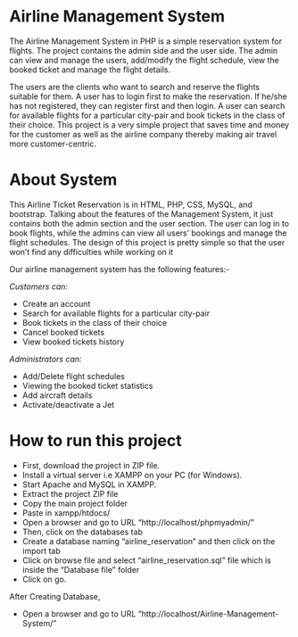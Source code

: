 # Airline Management System

The Airline Management System in PHP is a simple reservation system for flights. The project contains the admin side and the user side. The admin can view and manage the users, add/modify the flight schedule, view the booked ticket and manage the flight details.

The users are the clients who want to search and reserve the flights suitable for them. A user has to login first to make the reservation. If he/she has not registered, they can register first and then login. A user can search for available flights for a particular city-pair and book tickets in the class of their choice. This project is a very simple project that saves time and money for the customer as well as the airline company thereby making air travel more customer-centric.

# About System

This Airline Ticket Reservation is in HTML, PHP, CSS, MySQL, and bootstrap. Talking about the features of the Management System, it just contains both the admin section and the user section. The user can log in to book flights, while the admins can view all users’ bookings and manage the flight schedules. The design of this project is pretty simple so that the user won’t find any difficulties while working on it

Our airline management system has the following features:- 

*Customers can:*
* Create an account
* Search for available flights for a particular city-pair
* Book tickets in the class of their choice
* Cancel booked tickets
* View booked tickets history 

*Administrators can:*
* Add/Delete flight schedules
* Viewing the booked ticket statistics
* Add aircraft details
* Activate/deactivate a Jet

# How to run this project

* First, download the project in ZIP file.
* Install a virtual server i.e XAMPP on your PC (for Windows).
* Start Apache and MySQL in XAMPP.
* Extract the project ZIP file
* Copy the main project folder
* Paste in xampp/htdocs/
* Open a browser and go to URL “http://localhost/phpmyadmin/”
* Then, click on the databases tab
* Create a database naming “airline_reservation” and then click on the import tab
* Click on browse file and select “airline_reservation.sql” file which is inside the “Database file” folder
* Click on go.

After Creating Database,

* Open a browser and go to URL “http://localhost/Airline-Management-System/”


